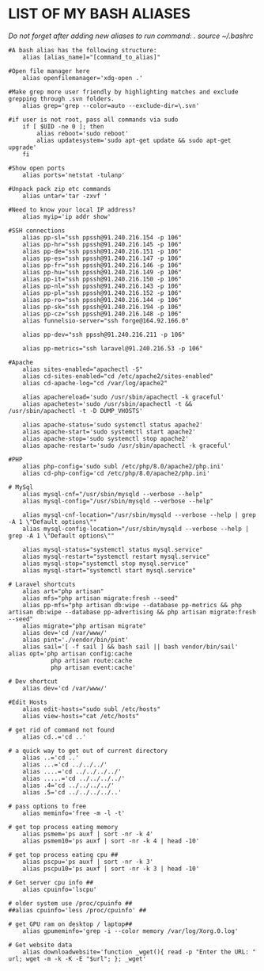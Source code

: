 # LIST OF MY BASH ALIASES
*Do not forget after adding new aliases to run command: . source ~/.bashrc*

    #A bash alias has the following structure:
        alias [alias_name]="[command_to_alias]"

    #Open file manager here
        alias openfilemanager='xdg-open .'

    #Make grep more user friendly by highlighting matches and exclude grepping through .svn folders.
        alias grep='grep --color=auto --exclude-dir=\.svn'

    #if user is not root, pass all commands via sudo
        if [ $UID -ne 0 ]; then
            alias reboot='sudo reboot'
            alias updatesystem='sudo apt-get update && sudo apt-get upgrade'
        fi

    #Show open ports
        alias ports='netstat -tulanp'

    #Unpack pack zip etc commands
        alias untar='tar -zxvf '

    #Need to know your local IP address?
        alias myip='ip addr show'

    #SSH connections
        alias pp-sl="ssh ppssh@91.240.216.154 -p 106"
        alias pp-hr="ssh ppssh@91.240.216.145 -p 106"
        alias pp-de="ssh ppssh@91.240.216.151 -p 106"
        alias pp-es="ssh ppssh@91.240.216.147 -p 106"
        alias pp-fr="ssh ppssh@91.240.216.146 -p 106"
        alias pp-hu="ssh ppssh@91.240.216.149 -p 106"
        alias pp-it="ssh ppssh@91.240.216.150 -p 106"
        alias pp-nl="ssh ppssh@91.240.216.143 -p 106"
        alias pp-pl="ssh ppssh@91.240.216.152 -p 106"
        alias pp-ro="ssh ppssh@91.240.216.144 -p 106"
        alias pp-sk="ssh ppssh@91.240.216.194 -p 106"
        alias pp-cz="ssh ppssh@91.240.216.148 -p 106"
        alias funnelsio-server="ssh forge@164.92.166.0"
        
        alias pp-dev="ssh ppssh@91.240.216.211 -p 106"
        
        alias pp-metrics="ssh laravel@91.240.216.53 -p 106"

    #Apache
        alias sites-enabled="apachectl -S"
        alias cd-sites-enabled="cd /etc/apache2/sites-enabled"
        alias cd-apache-log="cd /var/log/apache2"
    
        alias apachereload='sudo /usr/sbin/apachectl -k graceful'
        alias apachetest='sudo /usr/sbin/apachectl -t && /usr/sbin/apachectl -t -D DUMP_VHOSTS'
    
        alias apache-status='sudo systemctl status apache2'
        alias apache-start='sudo systemctl start apache2'
        alias apache-stop='sudo systemctl stop apache2'
        alias apache-restart='sudo /usr/sbin/apachectl -k graceful'

    #PHP
        alias php-config='sudo subl /etc/php/8.0/apache2/php.ini'
        alias cd-php-config='cd /etc/php/8.0/apache2/php.ini'

    # MySql
        alias mysql-cnf="/usr/sbin/mysqld --verbose --help"
        alias mysql-config="/usr/sbin/mysqld --verbose --help"

        alias mysql-cnf-location="/usr/sbin/mysqld --verbose --help | grep -A 1 \"Default options\""
        alias mysql-config-location="/usr/sbin/mysqld --verbose --help | grep -A 1 \"Default options\""

        alias mysql-status="systemctl status mysql.service"
        alias mysql-restart="systemctl restart mysql.service"
        alias mysql-stop="systemctl stop mysql.service"
        alias mysql-start="systemctl start mysql.service"

    # Laravel shortcuts
        alias art="php artisan"
        alias mfs="php artisan migrate:fresh --seed"
        alias pp-mfs="php artisan db:wipe --database pp-metrics && php artisan db:wipe --database pp-advertising && php artisan migrate:fresh --seed"
        alias migrate="php artisan migrate"
        alias dev='cd /var/www/'
        alias pint='./vendor/bin/pint'
        alias sail='[ -f sail ] && bash sail || bash vendor/bin/sail'
    alias opt='php artisan config:cache
                php artisan route:cache
                php artisan event:cache'

    # Dev shortcut
        alias dev='cd /var/www/'

    #Edit Hosts
        alias edit-hosts="sudo subl /etc/hosts"
        alias view-hosts="cat /etc/hosts"

    # get rid of command not found
        alias cd..='cd ..'

    # a quick way to get out of current directory
        alias ..='cd ..'
        alias ...='cd ../../../'
        alias ....='cd ../../../../'
        alias .....='cd ../../../../'
        alias .4='cd ../../../../'
        alias .5='cd ../../../../..'

    # pass options to free
        alias meminfo='free -m -l -t'

    # get top process eating memory
        alias psmem='ps auxf | sort -nr -k 4'
        alias psmem10='ps auxf | sort -nr -k 4 | head -10'

    # get top process eating cpu ##
        alias pscpu='ps auxf | sort -nr -k 3'
        alias pscpu10='ps auxf | sort -nr -k 3 | head -10'

    # Get server cpu info ##
        alias cpuinfo='lscpu'

    # older system use /proc/cpuinfo ##
    ##alias cpuinfo='less /proc/cpuinfo' ##

    # get GPU ram on desktop / laptop##
        alias gpumeminfo='grep -i --color memory /var/log/Xorg.0.log'

    # Get website data
        alias downloadwebsite='function _wget(){ read -p "Enter the URL: " url; wget -m -k -K -E "$url"; }; _wget'
